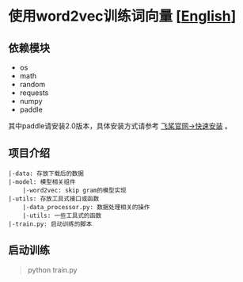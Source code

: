 # 使用word2vec训练词向量 [[English](./README_en.md)]
## 依赖模块
- os
- math
- random
- requests
- numpy
- paddle

其中paddle请安装2.0版本，具体安装方式请参考
  [飞桨官网->快速安装](https://www.paddlepaddle.org.cn/install/quick?docurl=/documentation/docs/zh/2.0/install/pip/windows-pip.html) 。

## 项目介绍
```buildoutcfg
|-data: 存放下载后的数据
|-model: 模型相关组件
    |-word2vec: skip gram的模型实现
|-utils: 存放工具式接口或函数
    |-data_processor.py: 数据处理相关的操作
    |-utils: 一些工具式的函数
|-train.py: 启动训练的脚本
```

## 启动训练
>python train.py
